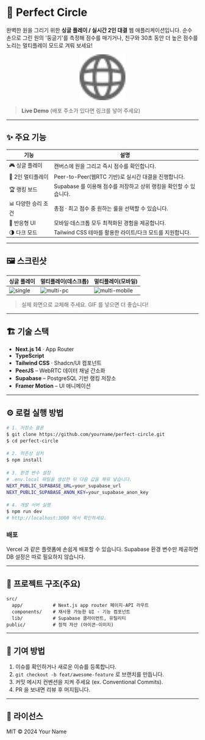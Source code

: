 # 🎯 Perfect Circle

완벽한 원을 그리기 위한 **싱글 플레이 / 실시간 2인 대결** 웹 애플리케이션입니다. 순수 손으로 그린 원의 '둥글기'를 측정해 점수를 매기거나, 친구와 30초 동안 더 높은 점수를 노리는 멀티플레이 모드로 겨뤄 보세요!

<p align="center">
  <img src="public/globe.svg" width="120" alt="Perfect Circle logo" />
</p>

> **Live Demo** (배포 주소가 있다면 링크를 넣어 주세요)

---

## ✨ 주요 기능

| 기능                | 설명                                                               |
| ------------------- | ------------------------------------------------------------------ |
| 🎮 싱글 플레이      | 캔버스에 원을 그리고 즉시 점수를 확인합니다.                       |
| 🤝 2인 멀티플레이   | Peer-to-Peer(웹RTC 기반)로 실시간 대결을 진행합니다.               |
| 🏆 랭킹 보드        | Supabase 를 이용해 점수를 저장하고 상위 랭킹을 확인할 수 있습니다. |
| 📊 다양한 승리 조건 | 총점 · 최고 점수 중 원하는 룰을 선택할 수 있습니다.                |
| 📱 반응형 UI        | 모바일·데스크톱 모두 최적화된 경험을 제공합니다.                   |
| 🌗 다크 모드        | Tailwind CSS 테마를 활용한 라이트/다크 모드를 지원합니다.          |

---

## 🖼️ 스크린샷

| 싱글 플레이                                         | 멀티플레이(데스크톱)                                    | 멀티플레이(모바일)                                              |
| --------------------------------------------------- | ------------------------------------------------------- | --------------------------------------------------------------- |
| ![single](https://placehold.co/240x160?text=Single) | ![multi-pc](https://placehold.co/240x160?text=Multi+PC) | ![multi-mobile](https://placehold.co/240x160?text=Multi+Mobile) |

> 실제 화면으로 교체해 주세요. GIF 를 넣으면 더 좋습니다!

---

## 🏗️ 기술 스택

- **Next.js 14** · App Router
- **TypeScript**
- **Tailwind CSS** · Shadcn/UI 컴포넌트
- **PeerJS** – WebRTC 데이터 채널 간소화
- **Supabase** – PostgreSQL 기반 랭킹 저장소
- **Framer Motion** – UI 애니메이션

---

## ⚙️ 로컬 실행 방법

```bash
# 1. 저장소 클론
$ git clone https://github.com/yourname/perfect-circle.git
$ cd perfect-circle

# 2. 의존성 설치
$ npm install

# 3. 환경 변수 설정
# .env.local 파일을 생성한 뒤 다음 값을 채워 넣습니다.
NEXT_PUBLIC_SUPABASE_URL=your_supabase_url
NEXT_PUBLIC_SUPABASE_ANON_KEY=your_supabase_anon_key

# 4. 개발 서버 실행
$ npm run dev
# http://localhost:3000 에서 확인하세요.
```

### 배포

Vercel 과 같은 플랫폼에 손쉽게 배포할 수 있습니다. Supabase 환경 변수만 제공하면 DB 설정은 따로 필요하지 않습니다.

---

## 📂 프로젝트 구조(주요)

```
src/
  app/           # Next.js app router 페이지·API 라우트
  components/    # 재사용 가능한 UI · 기능 컴포넌트
  lib/           # Supabase 클라이언트, 유틸리티
public/          # 정적 자산 (아이콘·이미지)
```

---

## 🙌 기여 방법

1. 이슈를 확인하거나 새로운 이슈를 등록합니다.
2. `git checkout -b feat/awesome-feature` 로 브랜치를 만듭니다.
3. 커밋 메시지 컨벤션을 지켜 주세요 (ex. Conventional Commits).
4. PR 을 보내면 리뷰 후 머지됩니다.

---

## 📝 라이선스

MIT © 2024 Your Name
